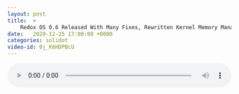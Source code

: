 ```yaml
---
layout: post
title:  >
    Redox OS 0.6 Released With Many Fixes, Rewritten Kernel Memory Manager
date:   2020-12-25 17:00:00 +0000
categories: solidot
video-id: 0j_K6HDPBcU
---
```


<audio src="/assets/153d075321bfcac9ec50ca60e8416926.mp3" style="width: 100%;" controls></audio>

